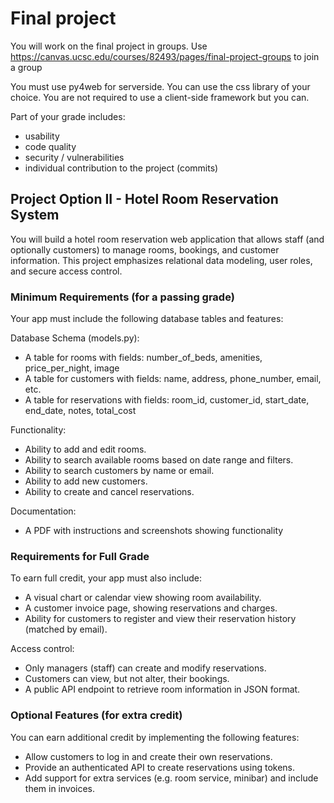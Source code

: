 # Final project

You will work on the final project in groups.
Use https://canvas.ucsc.edu/courses/82493/pages/final-project-groups to join a group

You must use py4web for serverside. You can use the css library of your choice.
You are not required to use a client-side framework but you can.

Part of your grade includes:
- usability
- code quality
- security / vulnerabilities
- individual contribution to the project (commits)

## Project Option II - Hotel Room Reservation System

You will build a hotel room reservation web application that allows staff (and optionally customers) to manage rooms, bookings, and customer information. This project emphasizes relational data modeling, user roles, and secure access control.

### Minimum Requirements (for a passing grade)

Your app must include the following database tables and features:

Database Schema (models.py):

- A table for rooms with fields: number_of_beds, amenities, price_per_night, image
- A table for customers with fields: name, address, phone_number, email, etc.
- A table for reservations with fields: room_id, customer_id, start_date, end_date, notes, total_cost

Functionality:

- Ability to add and edit rooms.
- Ability to search available rooms based on date range and filters.
- Ability to search customers by name or email.
- Ability to add new customers.
- Ability to create and cancel reservations.

Documentation:

- A PDF with instructions and screenshots showing functionality

### Requirements for Full Grade
To earn full credit, your app must also include:

- A visual chart or calendar view showing room availability.
- A customer invoice page, showing reservations and charges.
- Ability for customers to register and view their reservation history (matched by email).

Access control:

- Only managers (staff) can create and modify reservations.
- Customers can view, but not alter, their bookings.
- A public API endpoint to retrieve room information in JSON format.

### Optional Features (for extra credit)

You can earn additional credit by implementing the following features:

- Allow customers to log in and create their own reservations.
- Provide an authenticated API to create reservations using tokens.
- Add support for extra services (e.g. room service, minibar) and include them in invoices.
